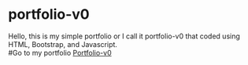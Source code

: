 # portfolio-v0
Hello, this is my simple portfolio or I call it portfolio-v0 that coded using HTML, Bootstrap, and Javascript. 
<br>
#Go to my portfolio
[Portfolio-v0](https://fraamadhan.github.io/portfolio-v0/view/index.html)
